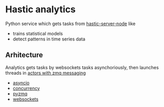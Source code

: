 # Hastic analytics

Python service which gets tasks from [hastic-server-node](https://github.com/hastic/hastic-server/tree/master/server) like

* trains statistical models
* detect patterns in time series data

## Arhitecture

Analytics gets tasks by websockets tasks asynchoriously, then launches threads in [actors with zmq messaging](https://github.com/hastic/analytics/blob/master/analytics/utils/concurrent.py)
* [asyncio](https://docs.python.org/3/library/asyncio.html)
* [concurrency](https://docs.python.org/3.6/library/concurrent.futures.html#module-concurrent.futures)
* [pyzmq](https://pyzmq.readthedocs.io/en/latest/)
* [websockets](https://github.com/aaugustin/websockets)

